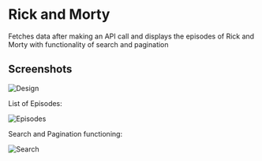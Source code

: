 <h1> Rick and Morty </h1>
 Fetches data after making an API call and displays the episodes of Rick and Morty with functionality of search and pagination

<h2> Screenshots </h2>

![Design](https://user-images.githubusercontent.com/40733044/92388113-5a12db00-f134-11ea-81d7-3c32f7bb4db6.png)

List of Episodes:

![Episodes](https://user-images.githubusercontent.com/40733044/92388117-5b440800-f134-11ea-850f-f5248b018734.png)

Search and Pagination functioning:

![Search](https://user-images.githubusercontent.com/40733044/92388120-5bdc9e80-f134-11ea-9cf9-d1c7297a7840.png)
